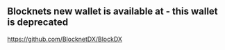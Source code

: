 ## Blocknets new wallet is available at - this wallet is deprecated

https://github.com/BlocknetDX/BlockDX
